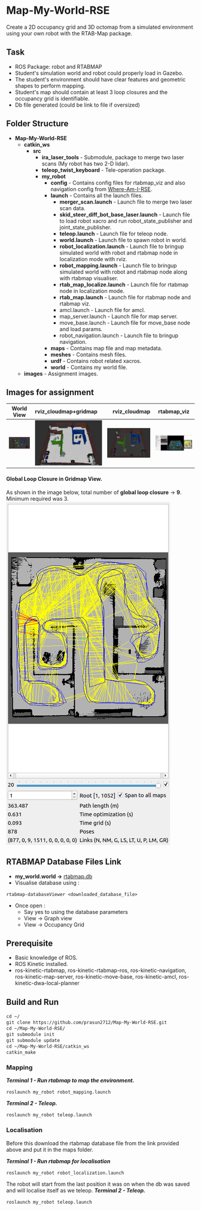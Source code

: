 # Map-My-World-RSE
Create a 2D occupancy grid and 3D octomap from a simulated environment using your own robot with the RTAB-Map package.

## Task
* ROS Package: robot and RTABMAP
* Student's simulation world and robot could properly load in Gazebo.
* The student's environment should have clear features and geometric shapes to perform mapping.
* Student's map should contain at least 3 loop closures and the occupancy grid is identifiable.
* Db file generated (could be link to file if oversized)

## Folder Structure
* **Map-My-World-RSE**
    * **catkin_ws**
        * **src**
            * **ira_laser_tools** - Submodule, package to merge two laser scans (My robot has two 2-D lidar).
            * **teleop_twist_keyboard** - Tele-operation package.
            * **my_robot**
                * **config** - Contains config files for rtabmap_viz and also navigation config from [Where-Am-I-RSE](https://github.com/prasun2712/Where-Am-I-RSE).
                * **launch** - Contains all the launch files.
                    * **merger_scan.launch** - Launch file to merge two laser scan data.
                    * **skid_steer_diff_bot_base_laser.launch** - Launch file to load robot xacro and run robot_state_publisher and joint_state_publisher.
                    * **teleop.launch** - Launch file for teleop node.
                    * **world.launch** - Launch file to spawn robot in world.
                    * **robot_localization.launch** - Launch file to bringup simulated world with robot and rtabmap node in localization mode with rviz.
                    * **robot_mapping.launch** - Launch file to bringup simulated world with robot and rtabmap node along with rtabmap visualiser.
                    * **rtab_map_localize.launch** - Launch file for rtabmap node in localization mode.
                    * **rtab_map.launch** - Launch file for rtabmap node and rtabmap viz.
                    * amcl.launch - Launch file for amcl.
                    * map_server.launch - Launch file for map server.
                    * move_base.launch - Launch file for move_base node and load params.
                    * robot_navigation.launch - Launch file to bringup navigation.
                * **maps** - Contains map file and map metadata.
                * **meshes** - Contains mesh files.
                * **urdf** - Contains robot related xacros.
                * **world** - Contains my world file.
    * **images** - Assignment images.

## Images for assignment
|World View   |rviz_cloudmap+gridmap  |rviz_cloudmap |rtabmap_viz    |
| -------------- |  :---------   |  ----------:       |    :----------:              |
| ![](https://github.com/prasun2712/Map-My-World-RSE/blob/main/images/gazebo_world_with_robot.png) | ![](https://github.com/prasun2712/Map-My-World-RSE/blob/main/images/rviz_cloudmap_with_gridmap.png) | ![](https://github.com/prasun2712/Map-My-World-RSE/blob/main/images/rviz_cloudmap.png) | ![](https://github.com/prasun2712/Map-My-World-RSE/blob/main/images/rtab_map_viz.png) |

#### Global Loop Closure in Gridmap View.
As shown in the image below, total number of **global loop closure** &#8594; **9**. Minimum required was 3.
![](https://github.com/prasun2712/Map-My-World-RSE/blob/main/images/global_loop_closure.png) 

## RTABMAP Database Files Link
* **my_world.world &#8594;** [rtabmap.db](https://drive.google.com/file/d/1j8OnFDLwLMxmhY2nCoIimCamd9-FYzM4/view?usp=sharing)
* Visualise database using :
```
rtabmap-databaseViewer <downloaded_database_file>
```
* Once open :
    * Say yes to using the database parameters
    * View &#8594; Graph view
    * View &#8594; Occupancy Grid

## Prerequisite
* Basic knowledge of ROS.
* ROS Kinetic installed.
* ros-kinetic-rtabmap, ros-kinetic-rtabmap-ros, ros-kinetic-navigation, ros-kinetic-map-server, ros-kinetic-move-base, ros-kinetic-amcl, ros-kinetic-dwa-local-planner

## Build and Run
```
cd ~/
git clone https://github.com/prasun2712/Map-My-World-RSE.git
cd ~/Map-My-World-RSE/
git submodule init
git submodule update
cd ~/Map-My-World-RSE/catkin_ws
catkin_make
```

### Mapping
***Terminal 1 - Run rtabmap to map the environment.***
```
roslaunch my_robot robot_mapping.launch
```
***Terminal 2 - Teleop.***
```
roslaunch my_robot teleop.launch
```

### Localisation
Before this download the rtabmap database file from the link provided above and put it in the maps folder.

***Terminal 1 - Run rtabmap for localisation***
```
roslaunch my_robot robot_localization.launch
```
The robot will start from the last position it was on when the db was saved and will localise itself as we teleop.
***Terminal 2 - Teleop.***
```
roslaunch my_robot teleop.launch
```